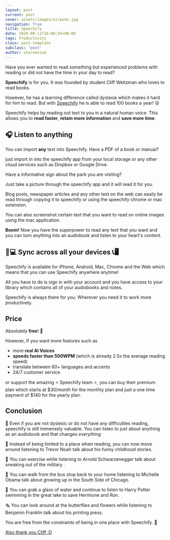 ```yaml
---
layout: post
current: post
cover: assets/images/airpods.jpg
navigation: True
title: Speechify
date: 2020-08-11T16:00:55+08:00
tags: Productivity
class: post-template
subclass: 'post'
author: sharvenium
---
```


Have you ever wanted to read something but experienced problems with reading or did not have the time in your day to read?

**Speechify** is for you. It was founded by student Cliff Weitzman who loves to read books. 

However, he has a learning difference called dyslexia which makes it hard for him to read. But with <a href="https://getspeechify.com" target="_blank">Speechify</a> he is able to read 100 books a year! 😲

Speechify helps by reading out text to you in a natural human voice. This allows you to **read faster**, **retain more information** and **save more time**.

## 🎧 Listen to anything

You can import **any** text into Speechify. Have a PDF of a book or manual?

just import in into the speechify app from your local storage or any other cloud services such as Dropbox or Google Drive.

Have a informative sign about the park you are visiting?

Just take a picture through the speechify app and it will read it for you. 

Blog posts, newspaper articles and any other text on the web can easily be read through copying it to speechify or using the speechify chrome or mac extension.

You can also screenshot certain text that you want to read on online images using the mac application. 

**Boom!** Now you have the superpower to read any text that you want and you can turn anything into an audiobook and listen to your heart's content.

## 📱💻 Sync across all your devices 📞🖥
Speechify is available for iPhone, Android, Mac, Chrome and the Web which means that you can use Speechify anywhere anytime!

All you have to do is sign in with your account and you have access to your library which contains all of your audiobooks and notes. 
 
 Speechify is always there for you. Wherever you need it to work more productively.
 
## Price




Absolutely **free**! 🤩

However, If you want more features such as 

- more **real AI Voices** 
- **speeds faster than 500WPM** (which is already 2.5x the average reading speed)
- translate between 60+ languages and accents
- 24/7 customer service

or support the amazing ⭐️ Speechify team ⭐️, you can buy their premium plan which starts at $30/month for the monthly plan and just a one time payment of $140 for the yearly plan. 

## Conclusion

📖   Even if you are not dyslexic or do not have any difficulties reading, speechify is still immensely valuable. You can listen to just about anything as an audiobook and that changes *everything*

🤣   Instead of being limited to a place when reading, you can now move around listening to Trevor Noah talk about his funny childhood stories. 

💪   You can exercise while listening to Arnold Schwarzenegger talk about sneaking out of the military . 

🏡   You can walk from the bus stop back to your home listening to Michelle Obama talk about growing up in the South Side of Chicago. 

🧙‍   You can grab a glass of water and continue to listen to Harry Potter swimming in the great lake to save Hermione and Ron.

🗞   You can look around at the butterflies and flowers while listening to Benjamin Franklin talk about his printing press.

You are free from the constraints of being in one place with Speechify. 🦅

[Also thank you Cliff :D](https://sharvenium.substack.com/p/special-exceptions)
 
